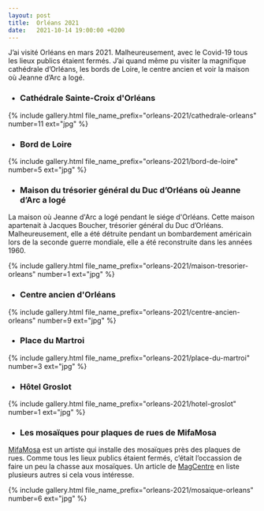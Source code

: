 ```yaml
---
layout: post
title:  Orléans 2021
date:   2021-10-14 19:00:00 +0200
---
```

J’ai visité Orléans en mars 2021. Malheureusement, avec le Covid-19 tous les lieux publics étaient fermés.
J’ai quand même pu visiter la magnifique cathédrale d’Orléans, les bords de Loire, le centre ancien et voir la maison où Jeanne d’Arc a logé.

* ### Cathédrale Sainte-Croix d'Orléans  

{% include gallery.html file_name_prefix="orleans-2021/cathedrale-orleans" number=11 ext="jpg" %}

* ### Bord de Loire

{% include gallery.html file_name_prefix="orleans-2021/bord-de-loire" number=5 ext="jpg" %}

* ### Maison du trésorier général du Duc d’Orléans où Jeanne d’Arc a logé  

La maison où Jeanne d'Arc a logé pendant le siége d'Orléans. Cette maison apartenait à Jacques Boucher, trésorier général du Duc d’Orléans. Malheureusement, elle a été détruite pendant un bombardement américain lors de la seconde guerre mondiale, elle a été reconstruite dans les années 1960.

{% include gallery.html file_name_prefix="orleans-2021/maison-tresorier-orleans" number=1 ext="jpg" %}

* ### Centre ancien d'Orléans

{% include gallery.html file_name_prefix="orleans-2021/centre-ancien-orleans" number=9 ext="jpg" %}

* ### Place du Martroi

{% include gallery.html file_name_prefix="orleans-2021/place-du-martroi" number=3 ext="jpg" %}

* ### Hôtel Groslot  

{% include gallery.html file_name_prefix="orleans-2021/hotel-groslot" number=1 ext="jpg" %}

* ### Les mosaïques pour plaques de rues de MifaMosa

[MifaMosa](https://www.instagram.com/mifamosa) est un artiste qui installe des mosaïques près des plaques de rues. Comme tous les lieux publics étaient fermés, c’était l’occassion de faire un peu la chasse aux mosaïques. Un article de [MagCentre](https://www.magcentre.fr/139179-a-orleans-poetiques-plaques-de-rues/) en liste plusieurs autres si cela vous intéresse.

{% include gallery.html file_name_prefix="orleans-2021/mosaique-orleans" number=6 ext="jpg" %}
